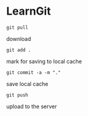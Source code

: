 LearnGit
========


    git pull
download

    git add .   
mark for saving to local cache

    git commit -a -m "."
save local cache


    git push
upload to the server


